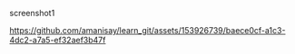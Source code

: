 screenshot1

https://github.com/amanisay/learn_git/assets/153926739/baece0cf-a1c3-4dc2-a7a5-ef32aef3b47f
